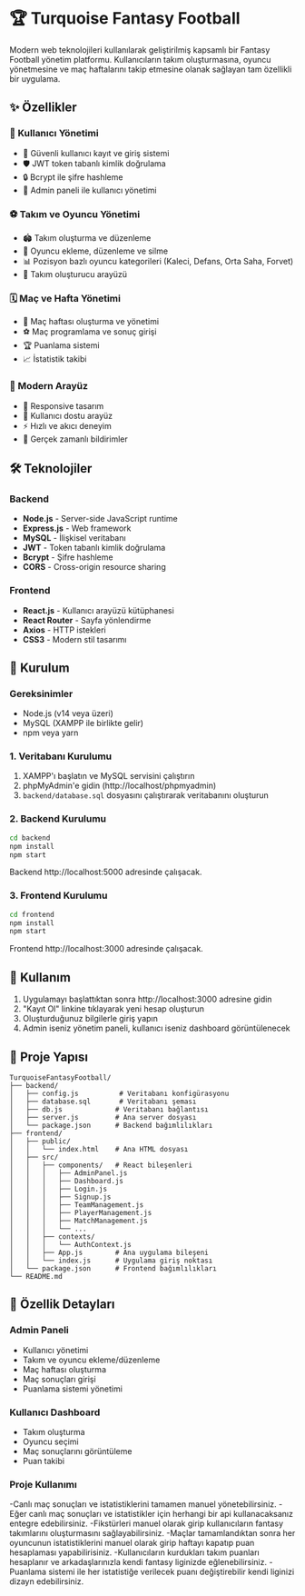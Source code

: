 # 🏆 Turquoise Fantasy Football

Modern web teknolojileri kullanılarak geliştirilmiş kapsamlı bir Fantasy Football yönetim platformu. Kullanıcıların takım oluşturmasına, oyuncu yönetmesine ve maç haftalarını takip etmesine olanak sağlayan tam özellikli bir uygulama.

## ✨ Özellikler

### 👥 Kullanıcı Yönetimi
- 🔐 Güvenli kullanıcı kayıt ve giriş sistemi
- 🛡️ JWT token tabanlı kimlik doğrulama
- 🔒 Bcrypt ile şifre hashleme
- 👑 Admin paneli ile kullanıcı yönetimi

### ⚽ Takım ve Oyuncu Yönetimi
- 🏟️ Takım oluşturma ve düzenleme
- 👤 Oyuncu ekleme, düzenleme ve silme
- 📊 Pozisyon bazlı oyuncu kategorileri (Kaleci, Defans, Orta Saha, Forvet)
- 🎯 Takım oluşturucu arayüzü

### 🗓️ Maç ve Hafta Yönetimi
- 📅 Maç haftası oluşturma ve yönetimi
- ⚽ Maç programlama ve sonuç girişi
- 🏆 Puanlama sistemi
- 📈 İstatistik takibi

### 🎨 Modern Arayüz
- 📱 Responsive tasarım
- 🎯 Kullanıcı dostu arayüz
- ⚡ Hızlı ve akıcı deneyim
- 🔔 Gerçek zamanlı bildirimler


## 🛠️ Teknolojiler

### Backend
- **Node.js** - Server-side JavaScript runtime
- **Express.js** - Web framework
- **MySQL** - İlişkisel veritabanı
- **JWT** - Token tabanlı kimlik doğrulama
- **Bcrypt** - Şifre hashleme
- **CORS** - Cross-origin resource sharing

### Frontend
- **React.js** - Kullanıcı arayüzü kütüphanesi
- **React Router** - Sayfa yönlendirme
- **Axios** - HTTP istekleri
- **CSS3** - Modern stil tasarımı

## 🚀 Kurulum

### Gereksinimler
- Node.js (v14 veya üzeri)
- MySQL (XAMPP ile birlikte gelir)
- npm veya yarn

### 1. Veritabanı Kurulumu
1. XAMPP'ı başlatın ve MySQL servisini çalıştırın
2. phpMyAdmin'e gidin (http://localhost/phpmyadmin)
3. `backend/database.sql` dosyasını çalıştırarak veritabanını oluşturun

### 2. Backend Kurulumu
```bash
cd backend
npm install
npm start
```
Backend http://localhost:5000 adresinde çalışacak.

### 3. Frontend Kurulumu
```bash
cd frontend
npm install
npm start
```
Frontend http://localhost:3000 adresinde çalışacak.

## 📖 Kullanım

1. Uygulamayı başlattıktan sonra http://localhost:3000 adresine gidin
2. "Kayıt Ol" linkine tıklayarak yeni hesap oluşturun
3. Oluşturduğunuz bilgilerle giriş yapın
4. Admin iseniz yönetim paneli, kullanıcı iseniz dashboard görüntülenecek

## 📁 Proje Yapısı

```
TurquoiseFantasyFootball/
├── backend/
│   ├── config.js          # Veritabanı konfigürasyonu
│   ├── database.sql       # Veritabanı şeması
│   ├── db.js             # Veritabanı bağlantısı
│   ├── server.js         # Ana server dosyası
│   └── package.json      # Backend bağımlılıkları
├── frontend/
│   ├── public/
│   │   └── index.html    # Ana HTML dosyası
│   ├── src/
│   │   ├── components/   # React bileşenleri
│   │   │   ├── AdminPanel.js
│   │   │   ├── Dashboard.js
│   │   │   ├── Login.js
│   │   │   ├── Signup.js
│   │   │   ├── TeamManagement.js
│   │   │   ├── PlayerManagement.js
│   │   │   ├── MatchManagement.js
│   │   │   └── ...
│   │   ├── contexts/
│   │   │   └── AuthContext.js
│   │   ├── App.js        # Ana uygulama bileşeni
│   │   └── index.js      # Uygulama giriş noktası
│   └── package.json      # Frontend bağımlılıkları
└── README.md
```

## 🎯 Özellik Detayları

### Admin Paneli
- Kullanıcı yönetimi
- Takım ve oyuncu ekleme/düzenleme
- Maç haftası oluşturma
- Maç sonuçları girişi
- Puanlama sistemi yönetimi

### Kullanıcı Dashboard
- Takım oluşturma
- Oyuncu seçimi
- Maç sonuçlarını görüntüleme
- Puan takibi



### Proje Kullanımı
-Canlı maç sonuçları ve istatistiklerini tamamen manuel yönetebilirsiniz.
-Eğer canlı maç sonuçları ve istatistikler için herhangi bir api kullanacaksanız entegre edebilirsiniz.
-Fikstürleri manuel olarak girip kullanıcıların fantasy takımlarını oluşturmasını sağlayabilirsiniz.
-Maçlar tamamlandıktan sonra her oyuncunun istatistiklerini manuel olarak girip haftayı kapatıp puan hesaplaması yapabilirisiniz.
-Kullanıcıların kurdukları takım puanları hesaplanır ve arkadaşlarınızla kendi fantasy liginizde eğlenebilirsiniz.
-Puanlama sistemi ile her istatistiğe verilecek puanı değiştirebilir kendi liginizi dizayn edebilirsiniz.
